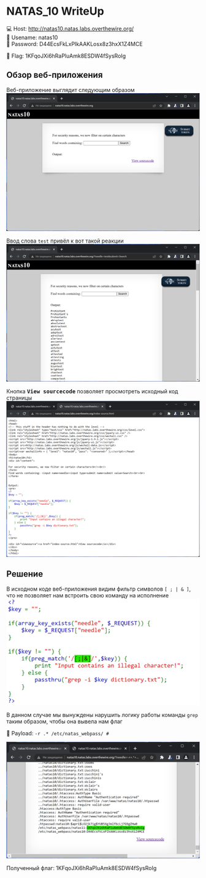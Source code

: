 # NATAS_10 WriteUp
:computer: Host: http://natas10.natas.labs.overthewire.org/  
:bust_in_silhouette: Usename: natas10  
:key: Password: D44EcsFkLxPIkAAKLosx8z3hxX1Z4MCE

:triangular_flag_on_post: Flag: 1KFqoJXi6hRaPluAmk8ESDW4fSysRoIg

## Обзор веб-приложения
Веб-приложение выглядит следующим образом
![Скриншот веб-приложения](./img/natas10/natas10_0.png)

Ввод слова ``test`` привёл к вот такой реакции 
![Скриншот веб-приложения](./img/natas10/natas10_1.png)

Кнопка <kbd>**View sourcecode**</kbd> позволяет просмотреть исходный код страницы
![Скриншот исходного кода](./img/natas10/natas10_2.png)

## Решение
В исходном коде веб-приложения видим фильтр символов `` [ ; | & ] ``, что не позволяет нам встроить свою команду на исполнение  
![Фильтр ввода](img/natas10/natas10_3.png)

В данном случае мы вынуждены нарушить логику работы команды ``grep`` таким образом, чтобы она вывела нам флаг  

:space_invader: Payload: ``-r .* /etc/natas_webpass/ # ``  

![Получение флага](img/natas10/natas10_4.png)

Полученный флаг: 1KFqoJXi6hRaPluAmk8ESDW4fSysRoIg
